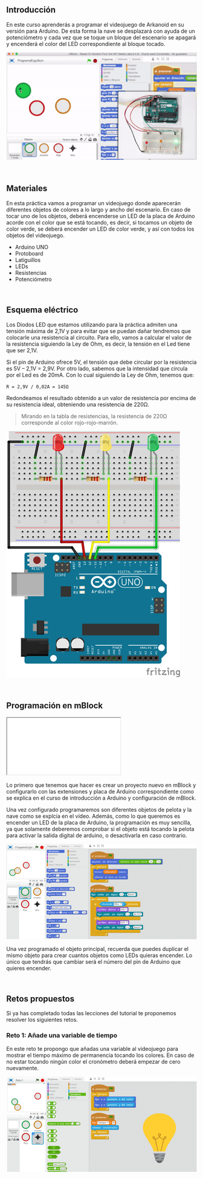 ## Introducción

En este curso aprenderás a programar el videojuego de Arkanoid en su versión para Arduino. De esta forma la nave se desplazará con ayuda de un potenciómetro y cada vez que se toque un bloque del escenario se apagará y encenderá el color del LED correspondiente al bloque tocado.

![](img/preview.gif)



<br />



## Materiales

En esta práctica vamos a programar un videojuego donde aparecerán diferentes objetos de colores a lo largo y ancho del escenario. En caso de tocar uno de los objetos, deberá encenderse un LED de la placa de Arduino acorde con el color que se está tocando, es decir, si tocamos un objeto de color verde, se deberá encender un LED de color verde, y así con todos los objetos del videojuego.

- Arduino UNO
- Protoboard
- Latiguillos
- LEDs
- Resistencias
- Potenciómetro



<br />



## Esquema eléctrico

Los Diodos LED que estamos utilizando para la práctica admiten una tensión máxima de 2,1V y para evitar que se puedan dañar tendremos que colocarle una resistencia al circuito. Para ello, vamos a calcular el valor de la resistencia siguiendo la Ley de Ohm, es decir, la tensión en el Led tiene que ser 2,1V.

Si el pin de Arduino ofrece 5V, el tensión que debe circular por la resistencia es 5V – 2,1V = 2,9V. Por otro lado, sabemos que la intensidad que circula por el Led es de 20mA. Con lo cual siguiendo la Ley de Ohm, tenemos que:

```
R = 2,9V / 0,02A = 145Ω
```

Redondeamos el resultado obtenido a un valor de resistencia por encima de su resistencia ideal, obteniendo una resistencia de 220Ω.

> Mirando en la tabla de resistencias, la resistencia de 220Ω corresponde al color rojo-rojo-marrón.

![](img/esquema-electrico.jpg)



<br />



## Programación en mBlock

<div class="iframe">
  <iframe src="//www.youtube.com/embed/WDDzEz__nMY" allowfullscreen></iframe>
</div>

Lo primero que tenemos que hacer es crear un proyecto nuevo en mBlock y configurarlo con las extensiones y placa de Arduino correspondiente como se explica en el curso de introducción a Arduino y configuración de mBlock.

Una vez configurado programaremos son diferentes objetos de pelota y la nave como se explcia en el vídeo. Además, como lo que queremos es encender un LED de la placa de Arduino, la programación es muy sencilla, ya que solamente deberemos comprobar si el objeto está tocando la pelota para activar la salida digital de arduino, o desactivarla en caso contrario.

![](img/programacion-mblock.jpg)

Una vez programado el objeto principal, recuerda que puedes duplicar el mismo objeto para crear cuantos objetos como LEDs quieras encender. Lo único que tendrás que cambiar será el número del pin de Arduino que quieres encender.



<br />



## Retos propuestos

Si ya has completado todas las lecciones del tutorial te proponemos resolver los siguientes retos.

### Reto 1: Añade una variable de tiempo

En este reto te propongo que añadas una variable al videojuego para mostrar el tiempo máximo de permanencia tocando los colores. En caso de no estar tocando ningún color el cronómetro deberá empezar de cero nuevamente.

![](img/reto-1.jpg "Añade una variable de tiempo")
